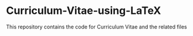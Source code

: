 # Curriculum-Vitae-using-LaTeX
This repository contains the code for Curriculum Vitae and the related files
